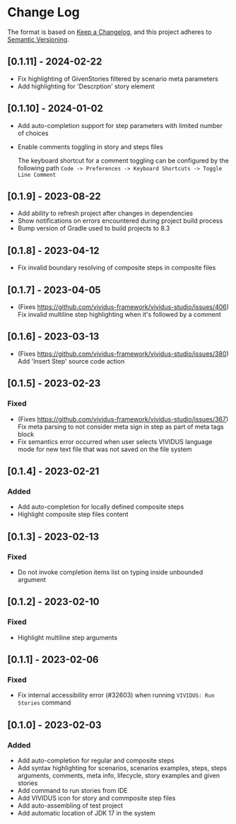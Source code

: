# Change Log

The format is based on [Keep a Changelog](https://keepachangelog.com/en/1.0.0/),
and this project adheres to [Semantic Versioning](https://semver.org/spec/v2.0.0.html).

## [0.1.11] - 2024-02-22

* Fix highlighting of GivenStories filtered by scenario meta parameters
* Add highlighting for 'Descrption' story element

## [0.1.10] - 2024-01-02

* Add auto-completion support for step parameters with limited number of choices
* Enable comments toggling in story and steps files

    The keyboard shortcut for a comment toggling can be configured by the following path `Code -> Preferences -> Keyboard Shortcuts -> Toggle Line Comment`

## [0.1.9] - 2023-08-22

* Add ability to refresh project after changes in dependencies
* Show notifications on errors encountered during project build process
* Bump version of Gradle used to build projects to 8.3

## [0.1.8] - 2023-04-12

* Fix invalid boundary resolving of composite steps in composite files

## [0.1.7] - 2023-04-05

* (Fixes https://github.com/vividus-framework/vividus-studio/issues/406) Fix invalid multiline step highlighting when it's followed by a comment

## [0.1.6] - 2023-03-13

* (Fixes https://github.com/vividus-framework/vividus-studio/issues/380) Add 'Insert Step' source code action

## [0.1.5] - 2023-02-23

### Fixed

* (Fixes https://github.com/vividus-framework/vividus-studio/issues/367) Fix meta parsing to not consider  meta sign in step as part of meta tags block
* Fix semantics error occurred when user selects VIVIDUS language mode for new text file that was not saved on the file system

## [0.1.4] - 2023-02-21

### Added

* Add auto-completion for locally defined composite steps
* Highlight composite step files content

## [0.1.3] - 2023-02-13

### Fixed

* Do not invoke completion items list on typing inside unbounded argument

## [0.1.2] - 2023-02-10

### Fixed

* Highlight multiline step arguments

## [0.1.1] - 2023-02-06

### Fixed

* Fix internal accessibility error (#32603) when running `VIVIDUS: Run Stories` command

## [0.1.0] - 2023-02-03

### Added

* Add auto-completion for regular and composite steps
* Add syntax highlighting for scenarios, scenarios examples, steps, steps arguments, comments, meta info, lifecycle, story examples and given stories
* Add command to run stories from IDE
* Add VIVIDUS icon for story and commposite step files
* Add auto-assembling of test project
* Add automatic location of JDK 17 in the system
